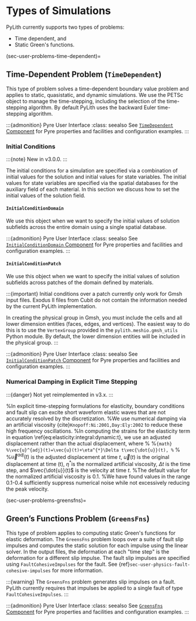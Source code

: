 # Types of Simulations

PyLith currently supports two types of problems:

* Time dependent, and
* Static Green's functions.

(sec-user-problems-time-dependent)=
## Time-Dependent Problem (`TimeDependent`)

This type of problem solves a time-dependent boundary value problem and applies to static, quasistatic, and dynamic simulations.
We use the PETSc object to manage the time-stepping, including the selection of the time-stepping algorithm.
By default PyLith uses the backward Euler time-stepping algorithm.

:::{admonition} Pyre User Interface
:class: seealso
See [`TimeDependent` Component](../components/problems/TimeDependent.md) for Pyre properties and facilities and configuration examples.
:::

### Initial Conditions

:::{note}
New in v3.0.0.
:::

The initial conditions for a simulation are specified via a combination of initial values for the solution and initial values for state variables.
The initial values for state variables are specified via the spatial databases for the auxiliary field of each material.
In this section we discuss how to set the initial values of the solution field.

#### `InitialConditionDomain`

We use this object when we want to specify the initial values of solution subfields across the entire domain using a single spatial database.

:::{admonition} Pyre User Interface
:class: seealso
See [`InitialConditionDomain` Component](../components/problems/InitialConditionDomain.md) for Pyre properties and facilities and configuration examples.
:::

#### `InitialConditionPatch`

We use this object when we want to specify the initial values of solution subfields across patches of the domain defined by materials.

:::{important}
Initial conditions over a patch currently only work for Gmsh input files.
Exodus II files from Cubit do not contain the information needed by the current PyLith implementation.

In creating the physical group in Gmsh, you must include the cells and all lower dimension entities (faces, edges, and vertices).
The easiest way to do this is to use the `VertexGroup` provided in the `pylith.meshio.gmsh_utils` Python module.
By default, the lower dimension entities will be included in the physical group.
:::



:::{admonition} Pyre User Interface
:class: seealso
See [`InitialConditionPatch` Component](../components/problems/InitialConditionPatch.md) for Pyre properties and facilities and configuration examples.
:::

### Numerical Damping in Explicit Time Stepping

:::{danger}
Not yet reimplemented in v3.x.
:::

%In explicit time-stepping formulations for elasticity, boundary conditions and fault slip can excite short waveform elastic waves that are not accurately resolved by the discretization.
%We use numerical damping via an artificial viscosity {cite}`Knopoff:Ni:2001,Day:Ely:2002` to reduce these high frequency oscillations.
%In computing the strains for the elasticity term in equation \ref{eq:elasticity:integral:dynamic:t}, we use an adjusted displacement rather than the actual displacement, where
%
%```{math}
%\vec{u}^{adj}(t)=\vec{u}(t)+\eta^{*}\Delta t\vec{\dot{u}}(t),
%```
%
%$\vec{u}^{adj}(t)$ is the adjusted displacement at time $t$, $\vec{u}(t)$ is the original displacement at time (t), $\eta^{*}$is the normalized artificial viscosity, $\Delta t$ is the time step, and $\vec{\dot{u}}(t)$ is the velocity at time $t$.
%The default value for the normalized artificial viscosity is 0.1.
%We have found values in the range 0.1-0.4 sufficiently suppress numerical noise while not excessively reducing the peak velocity.

(sec-user-problems-greensfns)=
## Green&rsquo;s Functions Problem (`GreensFns`)

This type of problem applies to computing static Green's functions for elastic deformation.
The `GreensFns` problem loops over a suite of fault slip impulses and computes the static solution for each impulse using the linear solver.
In the output files, the deformation at each "time step" is the deformation for a different slip impulse.
The fault slip impulses are specified using `FaultCohesiveImpulses` for the fault.
See {ref}`sec-user-physics-fault-cohesive-impulses` for more information.

:::{warning}
The `GreensFns` problem generates slip impulses on a fault.
PyLith currently requires that impulses be applied to a single fault of type `FaultCohesiveImpulses`.
:::

:::{admonition} Pyre User Interface
:class: seealso
See [`GreensFns` Component](../components/problems/GreensFns.md) for Pyre properties and facilities and configuration examples.
:::
